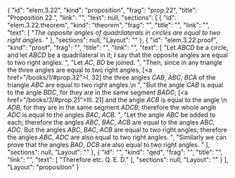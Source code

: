 {
  "id": "elem.3.22",
  "kind": "proposition",
  "frag": "prop.22",
  "title": "Proposition 22.",
  "link": "",
  "text": null,
  "sections": [
    {
      "id": "elem.3.22.theorem",
      "kind": "theorem",
      "frag": "",
      "title": "",
      "link": "",
      "text": [
        "<var>The opposite angles of quadrilaterals in circles are equal to two right angles</var>. "
      ],
      "sections": null,
      "Layout": ""
    },
    {
      "id": "elem.3.22.proof",
      "kind": "proof",
      "frag": "",
      "title": "",
      "link": "",
      "text": [
        "Let <var>ABCD</var> be a circle, and let <var>ABCD</var> be a quadrilateral in it; I say that the opposite angles are equal to two right angles. ",
        "Let <var>AC</var>, <var>BD</var> be joined. ",
        "Then, since in any triangle the three angles are equal to two right angles, [<a href=\"/books/1/#prop.32\">I. 32</a>] the three angles <var>CAB</var>, <var>ABC</var>, <var>BCA</var> of the triangle <var>ABC</var> are equal to two right angles.\n      ",
        "But the angle <var>CAB</var> is equal to the angle <var>BDC</var>, for they are in the same segment <var>BADC</var>; [<a href=\"/books/3/#prop.21\">III. 21</a>] and the angle <var>ACB</var> is equal to the angle \n       <var>ADB</var>, for they are in the same segment <var>ADCB</var>; therefore the whole angle <var>ADC</var> is equal to the angles <var>BAC</var>, <var>ACB</var>. ",
        "Let the angle <var>ABC</var> be added to each; therefore the angles <var>ABC</var>, <var>BAC</var>, <var>ACB</var> are equal to the angles <var>ABC</var>, <var>ADC</var>. But the angles <var>ABC</var>, <var>BAC</var>, <var>ACB</var> are equal to two right angles; therefore the angles <var>ABC</var>, <var>ADC</var> are also equal to two right angles. ",
        "Similarly we can prove that the angles <var>BAD</var>, <var>DCB</var> are also equal to two right angles. "
      ],
      "sections": null,
      "Layout": ""
    },
    {
      "id": "",
      "kind": "qed",
      "frag": "",
      "title": "",
      "link": "",
      "text": [
        "Therefore etc. Q. E. D."
      ],
      "sections": null,
      "Layout": ""
    }
  ],
  "Layout": "proposition"
}
